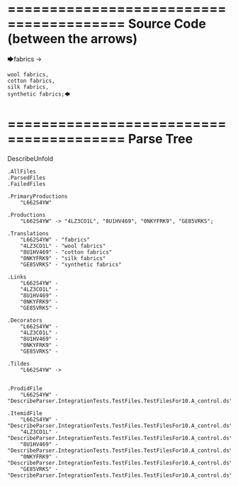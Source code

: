 ========================================
Source Code (between the arrows)
========================================

🡆fabrics ->

	wool fabrics,
	cotton fabrics,
	silk fabrics,
	synthetic fabrics;🡄

========================================
Parse Tree
========================================
DescribeUnfold

    .AllFiles
    .ParsedFiles
    .FailedFiles

    .PrimaryProductions
        "L662S4YW" 

    .Productions
        "L662S4YW" -> "4LZ3CO1L", "8U1HV469", "0NKYFRK9", "GE85VRKS";

    .Translations
        "L662S4YW" - "fabrics"
        "4LZ3CO1L" - "wool fabrics"
        "8U1HV469" - "cotton fabrics"
        "0NKYFRK9" - "silk fabrics"
        "GE85VRKS" - "synthetic fabrics"

    .Links
        "L662S4YW" - 
        "4LZ3CO1L" - 
        "8U1HV469" - 
        "0NKYFRK9" - 
        "GE85VRKS" - 

    .Decorators
        "L662S4YW" - 
        "4LZ3CO1L" - 
        "8U1HV469" - 
        "0NKYFRK9" - 
        "GE85VRKS" - 

    .Tildes
        "L662S4YW" -> 


    .ProdidFile
        "L662S4YW" - "DescribeParser.IntegrationTests.TestFiles.TestFilesFor10.A_control.ds"

    .ItemidFile
        "L662S4YW" - "DescribeParser.IntegrationTests.TestFiles.TestFilesFor10.A_control.ds"
        "4LZ3CO1L" - "DescribeParser.IntegrationTests.TestFiles.TestFilesFor10.A_control.ds"
        "8U1HV469" - "DescribeParser.IntegrationTests.TestFiles.TestFilesFor10.A_control.ds"
        "0NKYFRK9" - "DescribeParser.IntegrationTests.TestFiles.TestFilesFor10.A_control.ds"
        "GE85VRKS" - "DescribeParser.IntegrationTests.TestFiles.TestFilesFor10.A_control.ds"

